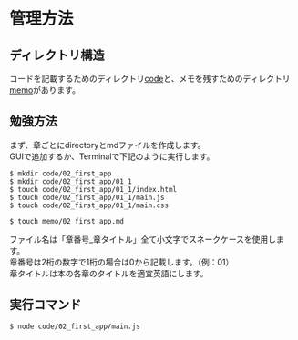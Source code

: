 # 管理方法
## ディレクトリ構造
コードを記載するためのディレクトリ[code](code)と、メモを残すためのディレクトリ[memo](memo)があります。

## 勉強方法
まず、章ごとにdirectoryとmdファイルを作成します。  
GUIで追加するか、Terminalで下記のように実行します。
```
$ mkdir code/02_first_app
$ mkdir code/02_first_app/01_1
$ touch code/02_first_app/01_1/index.html
$ touch code/02_first_app/01_1/main.js
$ touch code/02_first_app/01_1/main.css

$ touch memo/02_first_app.md
```
ファイル名は「章番号_章タイトル」全て小文字でスネークケースを使用します。  
章番号は2桁の数字で1桁の場合は0から記載します。（例：01）  
章タイトルは本の各章のタイトルを適宜英語にします。

## 実行コマンド
```
$ node code/02_first_app/main.js
```